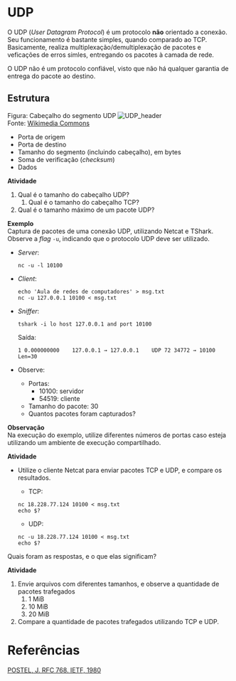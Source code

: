 
# UDP

O UDP (*User Datagram Protocol*) é um protocolo **não** orientado a conexão. Seu funcionamento é bastante simples, quando comparado ao TCP. Basicamente, realiza multiplexação/demultiplexação de pacotes e  veficações de erros simles, entregando os pacotes à camada de rede.

O UDP não é um protocolo confiável, visto que não há qualquer garantia de entrega do pacote ao destino.


## Estrutura

Figura: Cabeçalho do segmento UDP
![UDP_header](https://upload.wikimedia.org/wikipedia/commons/0/0c/UDP_header.png)  
Fonte: [Wikimedia Commons](https://commons.wikimedia.org/wiki/File:UDP_header.png)

- Porta de origem
- Porta de destino
- Tamanho do segmento (incluindo cabeçalho), em bytes
- Soma de verificação (*checksum*)
- Dados

**Atividade**  
1. Qual é o tamanho do cabeçalho UDP?
    1. Qual é o tamanho do cabeçalho TCP?
1. Qual é o tamanho máximo de um pacote UDP?


**Exemplo**  
Captura de pacotes de uma conexão UDP, utilizando Netcat e TShark. Observe a *flag* `-u`, indicando que o protocolo UDP deve ser utilizado.
- *Server*:
    ```shell
    nc -u -l 10100
    ```
- *Client*:
    ```shell
    echo 'Aula de redes de computadores' > msg.txt
    nc -u 127.0.0.1 10100 < msg.txt
    ```
- *Sniffer*:
    ```shell
    tshark -i lo host 127.0.0.1 and port 10100 
    ```
    Saída:
    ```
    1 0.000000000    127.0.0.1 → 127.0.0.1    UDP 72 34772 → 10100 Len=30
    ```

- Observe:
    - Portas:
        - 10100: servidor
        - 54519: cliente
    - Tamanho do pacote: 30
    - Quantos pacotes foram capturados?
    
**Observação**  
Na execução do exemplo, utilize diferentes números de portas caso esteja utilizando um ambiente de execução compartilhado.


**Atividade**
- Utilize o cliente Netcat para enviar pacotes TCP e UDP, e compare os resultados.
    - TCP:
    ```shell
    nc 18.228.77.124 10100 < msg.txt
    echo $?
    ```  
    
    - UDP:  
    ```shell
    nc -u 18.228.77.124 10100 < msg.txt
    echo $?
    ```  
    
Quais foram as respostas, e o que elas significam?

**Atividade**  
1. Envie arquivos com diferentes tamanhos, e observe a quantidade de pacotes trafegados
    1. 1 MiB
    1. 10 MiB
    1. 20 MiB
1. Compare a quantidade de pacotes trafegados utilizando TCP e UDP.

# Referências
[POSTEL, J. RFC 768. IETF, 1980](https://tools.ietf.org/html/rfc768)  



